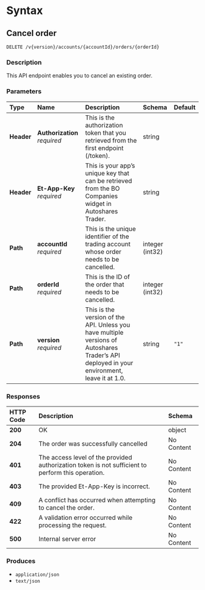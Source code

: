 # Syntax

## Cancel order

```text
DELETE /v{version}/accounts/{accountId}/orders/{orderId}
```

### Description

This API endpoint enables you to cancel an existing order.

### Parameters

| Type | Name | Description | Schema | Default |
| :--- | :--- | :--- | :--- | :--- |
| **Header** | **Authorization**   _required_ | This is the authorization token that you retrieved from the first endpoint \(/token\). | string |  |
| **Header** | **Et-App-Key**   _required_ | This is your app’s unique key that can be retrieved from the BO Companies widget in Autoshares Trader. | string |  |
| **Path** | **accountId**   _required_ | This is the unique identifier of the trading account whose order needs to be cancelled. | integer \(int32\) |  |
| **Path** | **orderId**   _required_ | This is the ID of the order that needs to be cancelled. | integer \(int32\) |  |
| **Path** | **version**   _required_ | This is the version of the API. Unless you have multiple versions of Autoshares Trader’s API deployed in your environment, leave it at 1.0. | string | `"1"` |

### Responses

| HTTP Code | Description | Schema |
| :--- | :--- | :--- |
| **200** | OK | object |
| **204** | The order was successfully cancelled | No Content |
| **401** | The access level of the provided authorization token is not sufficient to perform this operation. | No Content |
| **403** | The provided Et-App-Key is incorrect. | No Content |
| **409** | A conflict has occurred when attempting to cancel the order. | No Content |
| **422** | A validation error occurred while processing the request. | No Content |
| **500** | Internal server error | No Content |

### Produces

* `application/json`
* `text/json`


